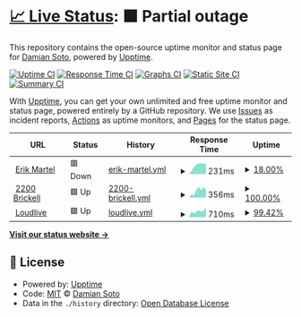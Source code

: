 # [📈 Live Status](https://sotoplatero.github.io/upp): <!--live status--> **🟧 Partial outage**

This repository contains the open-source uptime monitor and status page for [Damian Soto](https://dsoto.dev), powered by [Upptime](https://github.com/upptime/upptime).

[![Uptime CI](https://github.com/sotoplatero/upp/workflows/Uptime%20CI/badge.svg)](https://github.com/sotoplatero/upp/actions?query=workflow%3A%22Uptime+CI%22)
[![Response Time CI](https://github.com/sotoplatero/upp/workflows/Response%20Time%20CI/badge.svg)](https://github.com/sotoplatero/upp/actions?query=workflow%3A%22Response+Time+CI%22)
[![Graphs CI](https://github.com/sotoplatero/upp/workflows/Graphs%20CI/badge.svg)](https://github.com/sotoplatero/upp/actions?query=workflow%3A%22Graphs+CI%22)
[![Static Site CI](https://github.com/sotoplatero/upp/workflows/Static%20Site%20CI/badge.svg)](https://github.com/sotoplatero/upp/actions?query=workflow%3A%22Static+Site+CI%22)
[![Summary CI](https://github.com/sotoplatero/upp/workflows/Summary%20CI/badge.svg)](https://github.com/sotoplatero/upp/actions?query=workflow%3A%22Summary+CI%22)

With [Upptime](https://upptime.js.org), you can get your own unlimited and free uptime monitor and status page, powered entirely by a GitHub repository. We use [Issues](https://github.com/sotoplatero/upp/issues) as incident reports, [Actions](https://github.com/sotoplatero/upp/actions) as uptime monitors, and [Pages](https://sotoplatero.github.io/upp) for the status page.

<!--start: status pages-->
<!-- This summary is generated by Upptime (https://github.com/upptime/upptime) -->
<!-- Do not edit this manually, your changes will be overwritten -->
<!-- prettier-ignore -->
| URL | Status | History | Response Time | Uptime |
| --- | ------ | ------- | ------------- | ------ |
| <img alt="" src="https://icons.duckduckgo.com/ip3/null.ico" height="13"> [Erik Martel](erikmartel.com) | 🟥 Down | [erik-martel.yml](https://github.com/sotoplatero/upp/commits/HEAD/history/erik-martel.yml) | <details><summary><img alt="Response time graph" src="./graphs/erik-martel/response-time-week.png" height="20"> 231ms</summary><br><a href="https://sotoplatero.github.io/upp/history/erik-martel"><img alt="Response time 469" src="https://img.shields.io/endpoint?url=https%3A%2F%2Fraw.githubusercontent.com%2Fsotoplatero%2Fupp%2FHEAD%2Fapi%2Ferik-martel%2Fresponse-time.json"></a><br><a href="https://sotoplatero.github.io/upp/history/erik-martel"><img alt="24-hour response time 0" src="https://img.shields.io/endpoint?url=https%3A%2F%2Fraw.githubusercontent.com%2Fsotoplatero%2Fupp%2FHEAD%2Fapi%2Ferik-martel%2Fresponse-time-day.json"></a><br><a href="https://sotoplatero.github.io/upp/history/erik-martel"><img alt="7-day response time 231" src="https://img.shields.io/endpoint?url=https%3A%2F%2Fraw.githubusercontent.com%2Fsotoplatero%2Fupp%2FHEAD%2Fapi%2Ferik-martel%2Fresponse-time-week.json"></a><br><a href="https://sotoplatero.github.io/upp/history/erik-martel"><img alt="30-day response time 522" src="https://img.shields.io/endpoint?url=https%3A%2F%2Fraw.githubusercontent.com%2Fsotoplatero%2Fupp%2FHEAD%2Fapi%2Ferik-martel%2Fresponse-time-month.json"></a><br><a href="https://sotoplatero.github.io/upp/history/erik-martel"><img alt="1-year response time 469" src="https://img.shields.io/endpoint?url=https%3A%2F%2Fraw.githubusercontent.com%2Fsotoplatero%2Fupp%2FHEAD%2Fapi%2Ferik-martel%2Fresponse-time-year.json"></a></details> | <details><summary><a href="https://sotoplatero.github.io/upp/history/erik-martel">18.00%</a></summary><a href="https://sotoplatero.github.io/upp/history/erik-martel"><img alt="All-time uptime 96.24%" src="https://img.shields.io/endpoint?url=https%3A%2F%2Fraw.githubusercontent.com%2Fsotoplatero%2Fupp%2FHEAD%2Fapi%2Ferik-martel%2Fuptime.json"></a><br><a href="https://sotoplatero.github.io/upp/history/erik-martel"><img alt="24-hour uptime 0.00%" src="https://img.shields.io/endpoint?url=https%3A%2F%2Fraw.githubusercontent.com%2Fsotoplatero%2Fupp%2FHEAD%2Fapi%2Ferik-martel%2Fuptime-day.json"></a><br><a href="https://sotoplatero.github.io/upp/history/erik-martel"><img alt="7-day uptime 18.00%" src="https://img.shields.io/endpoint?url=https%3A%2F%2Fraw.githubusercontent.com%2Fsotoplatero%2Fupp%2FHEAD%2Fapi%2Ferik-martel%2Fuptime-week.json"></a><br><a href="https://sotoplatero.github.io/upp/history/erik-martel"><img alt="30-day uptime 79.61%" src="https://img.shields.io/endpoint?url=https%3A%2F%2Fraw.githubusercontent.com%2Fsotoplatero%2Fupp%2FHEAD%2Fapi%2Ferik-martel%2Fuptime-month.json"></a><br><a href="https://sotoplatero.github.io/upp/history/erik-martel"><img alt="1-year uptime 96.24%" src="https://img.shields.io/endpoint?url=https%3A%2F%2Fraw.githubusercontent.com%2Fsotoplatero%2Fupp%2FHEAD%2Fapi%2Ferik-martel%2Fuptime-year.json"></a></details>
| <img alt="" src="https://icons.duckduckgo.com/ip3/null.ico" height="13"> [2200 Brickell](2200brickell.com) | 🟩 Up | [2200-brickell.yml](https://github.com/sotoplatero/upp/commits/HEAD/history/2200-brickell.yml) | <details><summary><img alt="Response time graph" src="./graphs/2200-brickell/response-time-week.png" height="20"> 356ms</summary><br><a href="https://sotoplatero.github.io/upp/history/2200-brickell"><img alt="Response time 512" src="https://img.shields.io/endpoint?url=https%3A%2F%2Fraw.githubusercontent.com%2Fsotoplatero%2Fupp%2FHEAD%2Fapi%2F2200-brickell%2Fresponse-time.json"></a><br><a href="https://sotoplatero.github.io/upp/history/2200-brickell"><img alt="24-hour response time 132" src="https://img.shields.io/endpoint?url=https%3A%2F%2Fraw.githubusercontent.com%2Fsotoplatero%2Fupp%2FHEAD%2Fapi%2F2200-brickell%2Fresponse-time-day.json"></a><br><a href="https://sotoplatero.github.io/upp/history/2200-brickell"><img alt="7-day response time 356" src="https://img.shields.io/endpoint?url=https%3A%2F%2Fraw.githubusercontent.com%2Fsotoplatero%2Fupp%2FHEAD%2Fapi%2F2200-brickell%2Fresponse-time-week.json"></a><br><a href="https://sotoplatero.github.io/upp/history/2200-brickell"><img alt="30-day response time 347" src="https://img.shields.io/endpoint?url=https%3A%2F%2Fraw.githubusercontent.com%2Fsotoplatero%2Fupp%2FHEAD%2Fapi%2F2200-brickell%2Fresponse-time-month.json"></a><br><a href="https://sotoplatero.github.io/upp/history/2200-brickell"><img alt="1-year response time 512" src="https://img.shields.io/endpoint?url=https%3A%2F%2Fraw.githubusercontent.com%2Fsotoplatero%2Fupp%2FHEAD%2Fapi%2F2200-brickell%2Fresponse-time-year.json"></a></details> | <details><summary><a href="https://sotoplatero.github.io/upp/history/2200-brickell">100.00%</a></summary><a href="https://sotoplatero.github.io/upp/history/2200-brickell"><img alt="All-time uptime 100.00%" src="https://img.shields.io/endpoint?url=https%3A%2F%2Fraw.githubusercontent.com%2Fsotoplatero%2Fupp%2FHEAD%2Fapi%2F2200-brickell%2Fuptime.json"></a><br><a href="https://sotoplatero.github.io/upp/history/2200-brickell"><img alt="24-hour uptime 100.00%" src="https://img.shields.io/endpoint?url=https%3A%2F%2Fraw.githubusercontent.com%2Fsotoplatero%2Fupp%2FHEAD%2Fapi%2F2200-brickell%2Fuptime-day.json"></a><br><a href="https://sotoplatero.github.io/upp/history/2200-brickell"><img alt="7-day uptime 100.00%" src="https://img.shields.io/endpoint?url=https%3A%2F%2Fraw.githubusercontent.com%2Fsotoplatero%2Fupp%2FHEAD%2Fapi%2F2200-brickell%2Fuptime-week.json"></a><br><a href="https://sotoplatero.github.io/upp/history/2200-brickell"><img alt="30-day uptime 100.00%" src="https://img.shields.io/endpoint?url=https%3A%2F%2Fraw.githubusercontent.com%2Fsotoplatero%2Fupp%2FHEAD%2Fapi%2F2200-brickell%2Fuptime-month.json"></a><br><a href="https://sotoplatero.github.io/upp/history/2200-brickell"><img alt="1-year uptime 100.00%" src="https://img.shields.io/endpoint?url=https%3A%2F%2Fraw.githubusercontent.com%2Fsotoplatero%2Fupp%2FHEAD%2Fapi%2F2200-brickell%2Fuptime-year.json"></a></details>
| <img alt="" src="https://icons.duckduckgo.com/ip3/null.ico" height="13"> [Loudlive](loudlive.com) | 🟩 Up | [loudlive.yml](https://github.com/sotoplatero/upp/commits/HEAD/history/loudlive.yml) | <details><summary><img alt="Response time graph" src="./graphs/loudlive/response-time-week.png" height="20"> 710ms</summary><br><a href="https://sotoplatero.github.io/upp/history/loudlive"><img alt="Response time 1648" src="https://img.shields.io/endpoint?url=https%3A%2F%2Fraw.githubusercontent.com%2Fsotoplatero%2Fupp%2FHEAD%2Fapi%2Floudlive%2Fresponse-time.json"></a><br><a href="https://sotoplatero.github.io/upp/history/loudlive"><img alt="24-hour response time 807" src="https://img.shields.io/endpoint?url=https%3A%2F%2Fraw.githubusercontent.com%2Fsotoplatero%2Fupp%2FHEAD%2Fapi%2Floudlive%2Fresponse-time-day.json"></a><br><a href="https://sotoplatero.github.io/upp/history/loudlive"><img alt="7-day response time 710" src="https://img.shields.io/endpoint?url=https%3A%2F%2Fraw.githubusercontent.com%2Fsotoplatero%2Fupp%2FHEAD%2Fapi%2Floudlive%2Fresponse-time-week.json"></a><br><a href="https://sotoplatero.github.io/upp/history/loudlive"><img alt="30-day response time 2104" src="https://img.shields.io/endpoint?url=https%3A%2F%2Fraw.githubusercontent.com%2Fsotoplatero%2Fupp%2FHEAD%2Fapi%2Floudlive%2Fresponse-time-month.json"></a><br><a href="https://sotoplatero.github.io/upp/history/loudlive"><img alt="1-year response time 1648" src="https://img.shields.io/endpoint?url=https%3A%2F%2Fraw.githubusercontent.com%2Fsotoplatero%2Fupp%2FHEAD%2Fapi%2Floudlive%2Fresponse-time-year.json"></a></details> | <details><summary><a href="https://sotoplatero.github.io/upp/history/loudlive">99.42%</a></summary><a href="https://sotoplatero.github.io/upp/history/loudlive"><img alt="All-time uptime 98.26%" src="https://img.shields.io/endpoint?url=https%3A%2F%2Fraw.githubusercontent.com%2Fsotoplatero%2Fupp%2FHEAD%2Fapi%2Floudlive%2Fuptime.json"></a><br><a href="https://sotoplatero.github.io/upp/history/loudlive"><img alt="24-hour uptime 95.96%" src="https://img.shields.io/endpoint?url=https%3A%2F%2Fraw.githubusercontent.com%2Fsotoplatero%2Fupp%2FHEAD%2Fapi%2Floudlive%2Fuptime-day.json"></a><br><a href="https://sotoplatero.github.io/upp/history/loudlive"><img alt="7-day uptime 99.42%" src="https://img.shields.io/endpoint?url=https%3A%2F%2Fraw.githubusercontent.com%2Fsotoplatero%2Fupp%2FHEAD%2Fapi%2Floudlive%2Fuptime-week.json"></a><br><a href="https://sotoplatero.github.io/upp/history/loudlive"><img alt="30-day uptime 96.76%" src="https://img.shields.io/endpoint?url=https%3A%2F%2Fraw.githubusercontent.com%2Fsotoplatero%2Fupp%2FHEAD%2Fapi%2Floudlive%2Fuptime-month.json"></a><br><a href="https://sotoplatero.github.io/upp/history/loudlive"><img alt="1-year uptime 98.26%" src="https://img.shields.io/endpoint?url=https%3A%2F%2Fraw.githubusercontent.com%2Fsotoplatero%2Fupp%2FHEAD%2Fapi%2Floudlive%2Fuptime-year.json"></a></details>

<!--end: status pages-->

[**Visit our status website →**](https://sotoplatero.github.io/upp)

## 📄 License

- Powered by: [Upptime](https://github.com/upptime/upptime)
- Code: [MIT](./LICENSE) © [Damian Soto](https://dsoto.dev)
- Data in the `./history` directory: [Open Database License](https://opendatacommons.org/licenses/odbl/1-0/)
